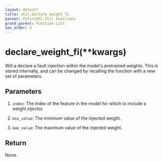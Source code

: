 ```yaml
---
layout: default
title: util.declare_weight_fi
parent: PyTorchFI.Util Functions
grand_parent: Function List
nav_order: 3
---
```


# declare_weight_fi(\*\*kwargs)

Will a declare a fault injection within the model's pretrained weights. This is stored internally, and can be changed by recalling the function with a new set of parameters.

## Parameters

1. `index`: The index of the feature in the model for which to include a weight injector.

2. `min_value`: The minimum value of the injected weight.

3. `max_value`: The maximum value of the injected weight.

## Return

None.
